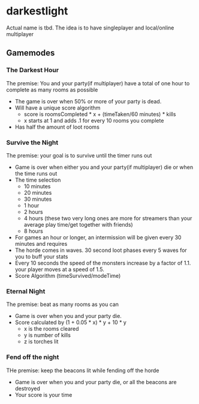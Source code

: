 # darkestlight
Actual name is tbd. The idea is to have singleplayer and local/online multiplayer

## Gamemodes
### The Darkest Hour
The premise: You and your party(if multiplayer) have a total of one hour to complete as many rooms as possible
- The game is over when 50% or more of your party is dead.
- Will have a unique score algorithm
  - score is roomsCompleted * x + (timeTaken/60 minutes) * kills
  - x starts at 1 and adds .1 for every 10 rooms you complete
- Has half the amount of loot rooms
### Survive the Night
The premise: your goal is to survive until the timer runs out
- Game is over when either you and your party(if multiplayer) die or when the time runs out
- The time selection
  - 10 minutes
  - 20 minutes
  - 30 minutes
  - 1 hour
  - 2 hours
  - 4 hours (these two very long ones are more for streamers than your average play time/get together with friends)
  - 8 hours
- For games an hour or longer, an intermission will be given every 30 minutes and requires
- The horde comes in waves. 30 second loot phases every 5 waves for you to buff your stats
- Every 10 seconds the speed of the monsters increase by a factor of 1.1. your player moves at a speed of 1.5.
- Score Algorithm (timeSurvived/modeTime) 
### Eternal Night
The premise: beat as many rooms as you can
- Game is over when you and your party die.
- Score calculated by (1 + 0.05 * x) * y + 10 * y
  - x is the rooms cleared
  - y is number of kills
  - z is torches lit
### Fend off the night
THe premise: keep the beacons lit while fending off the horde
- Game is over when you and your party die, or all the beacons are destroyed
- Your score is your time
